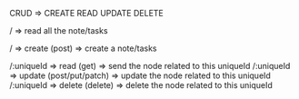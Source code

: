 CRUD => CREATE READ UPDATE DELETE

/ => read all the note/tasks

/ => create (post) => create a note/tasks

/:uniqueId => read (get) => send the node related to this uniqueId
/:uniqueId => update (post/put/patch) => update the node related to this uniqueId
/:uniqueId => delete (delete) => delete the node related to this uniqueId
